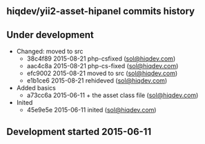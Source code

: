 hiqdev/yii2-asset-hipanel commits history
-----------------------------------------

## Under development

- Changed: moved to src
    - 38c4f89 2015-08-21 php-csfixed (sol@hiqdev.com)
    - aac4c8a 2015-08-21 php-cs-fixed (sol@hiqdev.com)
    - efc9002 2015-08-21 moved to src (sol@hiqdev.com)
    - e1b1ce6 2015-08-21 rehideved (sol@hiqdev.com)
- Added basics
    - a73cc6a 2015-06-11 + the asset class file (sol@hiqdev.com)
- Inited
    - 45e9e5e 2015-06-11 inited (sol@hiqdev.com)

## Development started 2015-06-11

